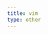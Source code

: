 ```yaml
---
title: vim
type: other
---
```


<path d="M118.16 63.966c5.223-6.256 8.368-14.217 8.368-22.98C126.528 21.097 110.352 5 90.464 5H47.986c10.375 7 18.966 16 24.82 26h17.658c5.55 0 10.064 4.45 10.064 10s-4.515 10-10.064 10H80.047c.82 5 1.26 8.62 1.26 13.098 0 4.41-.433 8.902-1.224 12.902h10.382c5.55 0 10.064 4.95 10.064 10.5S96.013 98 90.464 98H72.92c-1.315 2-2.79 4.74-4.38 6.98C63.137 112.59 56.253 119 48.29 124H90.463c19.335 0 35.16-15.746 36.024-34.876-.017.31-.043.39-.066.698.062-.848.107-1.813.107-2.678-.002-8.766-3.148-16.92-8.37-23.178z"></path><path d="M61.03 97.543l.003-.18c.07-.1.138-.292.207-.39.077-.118.152-.275.228-.392.002-.002 0-.03.003-.034 6.14-9.33 9.727-20.41 9.727-32.39C71.197 31.5 44.624 5 11.962 5H1v26h10.962c18.32 0 33.23 14.823 33.23 33.144 0 4.984-1.113 9.675-3.088 13.924-.006.013-.013.36-.02.374C36.79 89.782 25.283 98 11.963 98H1v26h10.962c20.396 0 38.41-10.722 49.068-26.457z"></path>
